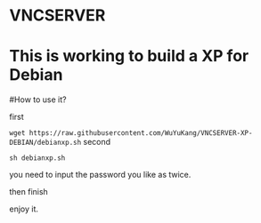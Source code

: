 # VNCSERVER
# This is working to build a XP for Debian
#How to use it?

first

``wget https://raw.githubusercontent.com/WuYuKang/VNCSERVER-XP-DEBIAN/debianxp.sh``
second

``sh debianxp.sh``

you need to input the password you like as twice.

then finish

enjoy it.
